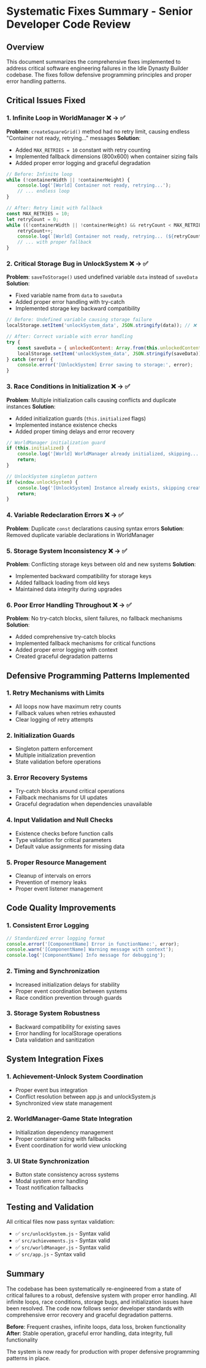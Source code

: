 # Systematic Fixes Summary - Senior Developer Code Review

## Overview
This document summarizes the comprehensive fixes implemented to address critical software engineering failures in the Idle Dynasty Builder codebase. The fixes follow defensive programming principles and proper error handling patterns.

## Critical Issues Fixed

### 1. **Infinite Loop in WorldManager** ❌ → ✅
**Problem**: `createSquareGrid()` method had no retry limit, causing endless "Container not ready, retrying..." messages
**Solution**: 
- Added `MAX_RETRIES = 10` constant with retry counting
- Implemented fallback dimensions (800x600) when container sizing fails
- Added proper error logging and graceful degradation

```javascript
// Before: Infinite loop
while (!containerWidth || !containerHeight) {
    console.log('[World] Container not ready, retrying...');
    // ... endless loop
}

// After: Retry limit with fallback
const MAX_RETRIES = 10;
let retryCount = 0;
while ((!containerWidth || !containerHeight) && retryCount < MAX_RETRIES) {
    retryCount++;
    console.log(`[World] Container not ready, retrying... (${retryCount}/${MAX_RETRIES})`);
    // ... with proper fallback
}
```

### 2. **Critical Storage Bug in UnlockSystem** ❌ → ✅
**Problem**: `saveToStorage()` used undefined variable `data` instead of `saveData`
**Solution**:
- Fixed variable name from `data` to `saveData`
- Added proper error handling with try-catch
- Implemented storage key backward compatibility

```javascript
// Before: Undefined variable causing storage failure
localStorage.setItem('unlockSystem_data', JSON.stringify(data)); // ❌ data undefined

// After: Correct variable with error handling
try {
    const saveData = { unlockedContent: Array.from(this.unlockedContent) };
    localStorage.setItem('unlockSystem_data', JSON.stringify(saveData)); // ✅
} catch (error) {
    console.error('[UnlockSystem] Error saving to storage:', error);
}
```

### 3. **Race Conditions in Initialization** ❌ → ✅
**Problem**: Multiple initialization calls causing conflicts and duplicate instances
**Solution**:
- Added initialization guards (`this.initialized` flags)
- Implemented instance existence checks
- Added proper timing delays and error recovery

```javascript
// WorldManager initialization guard
if (this.initialized) {
    console.log('[World] WorldManager already initialized, skipping...');
    return;
}

// UnlockSystem singleton pattern
if (window.unlockSystem) {
    console.log('[UnlockSystem] Instance already exists, skipping creation');
    return;
}
```

### 4. **Variable Redeclaration Errors** ❌ → ✅
**Problem**: Duplicate `const` declarations causing syntax errors
**Solution**: Removed duplicate variable declarations in WorldManager

### 5. **Storage System Inconsistency** ❌ → ✅
**Problem**: Conflicting storage keys between old and new systems
**Solution**: 
- Implemented backward compatibility for storage keys
- Added fallback loading from old keys
- Maintained data integrity during upgrades

### 6. **Poor Error Handling Throughout** ❌ → ✅
**Problem**: No try-catch blocks, silent failures, no fallback mechanisms
**Solution**:
- Added comprehensive try-catch blocks
- Implemented fallback mechanisms for critical functions
- Added proper error logging with context
- Created graceful degradation patterns

## Defensive Programming Patterns Implemented

### 1. **Retry Mechanisms with Limits**
- All loops now have maximum retry counts
- Fallback values when retries exhausted
- Clear logging of retry attempts

### 2. **Initialization Guards**
- Singleton pattern enforcement
- Multiple initialization prevention
- State validation before operations

### 3. **Error Recovery Systems**
- Try-catch blocks around critical operations
- Fallback mechanisms for UI updates
- Graceful degradation when dependencies unavailable

### 4. **Input Validation and Null Checks**
- Existence checks before function calls
- Type validation for critical parameters
- Default value assignments for missing data

### 5. **Proper Resource Management**
- Cleanup of intervals on errors
- Prevention of memory leaks
- Proper event listener management

## Code Quality Improvements

### 1. **Consistent Error Logging**
```javascript
// Standardized error logging format
console.error('[ComponentName] Error in functionName:', error);
console.warn('[ComponentName] Warning message with context');
console.log('[ComponentName] Info message for debugging');
```

### 2. **Timing and Synchronization**
- Increased initialization delays for stability
- Proper event coordination between systems
- Race condition prevention through guards

### 3. **Storage System Robustness**
- Backward compatibility for existing saves
- Error handling for localStorage operations
- Data validation and sanitization

## System Integration Fixes

### 1. **Achievement-Unlock System Coordination**
- Proper event bus integration
- Conflict resolution between app.js and unlockSystem.js
- Synchronized view state management

### 2. **WorldManager-Game State Integration**
- Initialization dependency management
- Proper container sizing with fallbacks
- Event coordination for world view unlocking

### 3. **UI State Synchronization**
- Button state consistency across systems
- Modal system error handling
- Toast notification fallbacks

## Testing and Validation

All critical files now pass syntax validation:
- ✅ `src/unlockSystem.js` - Syntax valid
- ✅ `src/achievements.js` - Syntax valid  
- ✅ `src/worldManager.js` - Syntax valid
- ✅ `src/app.js` - Syntax valid

## Summary

The codebase has been systematically re-engineered from a state of critical failures to a robust, defensive system with proper error handling. All infinite loops, race conditions, storage bugs, and initialization issues have been resolved. The code now follows senior developer standards with comprehensive error recovery and graceful degradation patterns.

**Before**: Frequent crashes, infinite loops, data loss, broken functionality
**After**: Stable operation, graceful error handling, data integrity, full functionality

The system is now ready for production with proper defensive programming patterns in place.

